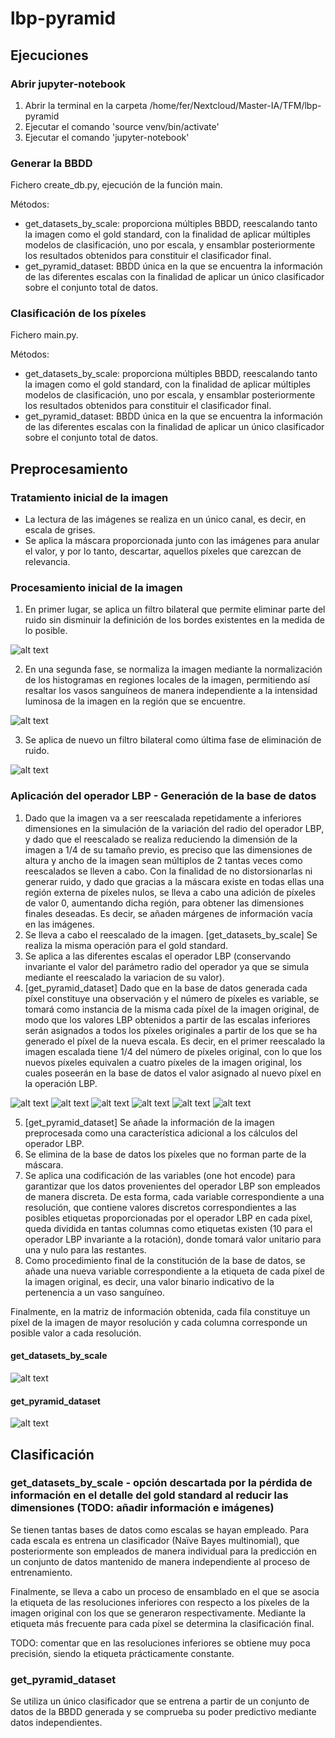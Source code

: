 # lbp-pyramid

## Ejecuciones

### Abrir jupyter-notebook

1. Abrir la terminal en la carpeta /home/fer/Nextcloud/Master-IA/TFM/lbp-pyramid
2. Ejecutar el comando 'source venv/bin/activate'
3. Ejecutar el comando 'jupyter-notebook'

### Generar la BBDD

Fichero create_db.py, ejecución de la función main.

Métodos:
- get_datasets_by_scale: proporciona múltiples BBDD, reescalando tanto la imagen como el gold standard, con la finalidad de aplicar múltiples modelos de clasificación, uno por escala, y ensamblar posteriormente los resultados obtenidos para constituir el clasificador final.
- get_pyramid_dataset: BBDD única en la que se encuentra la información de las diferentes escalas con la finalidad de aplicar un único clasificador sobre el conjunto total de datos.

### Clasificación de los píxeles

Fichero main.py.

Métodos:
- get_datasets_by_scale: proporciona múltiples BBDD, reescalando tanto la imagen como el gold standard, con la finalidad de aplicar múltiples modelos de clasificación, uno por escala, y ensamblar posteriormente los resultados obtenidos para constituir el clasificador final.
- get_pyramid_dataset: BBDD única en la que se encuentra la información de las diferentes escalas con la finalidad de aplicar un único clasificador sobre el conjunto total de datos.

## Preprocesamiento

### Tratamiento inicial de la imagen

- La lectura de las imágenes se realiza en un único canal, es decir, en escala de grises.
- Se aplica la máscara proporcionada junto con las imágenes para anular el valor, y por lo tanto, descartar, aquellos píxeles que carezcan de relevancia.

### Procesamiento inicial de la imagen

1. En primer lugar, se aplica un filtro bilateral que permite eliminar parte del ruido sin disminuir la definición de los bordes existentes en la medida de lo posible.

![alt text](https://raw.githubusercontent.com/f-castellanos/lbp-pyramid/preprocess/readme_media/preprocess_1_mask_noise_reduction.png)

2. En una segunda fase, se normaliza la imagen mediante la normalización de los histogramas en regiones locales de la imagen, permitiendo así resaltar los vasos sanguíneos de manera independiente a la intensidad luminosa de la imagen en la región que se encuentre.

![alt text](https://raw.githubusercontent.com/f-castellanos/lbp-pyramid/preprocess/readme_media/preprocess_2_normalization.png)

3. Se aplica de nuevo un filtro bilateral como última fase de eliminación de ruido.

![alt text](https://raw.githubusercontent.com/f-castellanos/lbp-pyramid/preprocess/readme_media/preprocess_3_2nd_noise_reduction.png)

### Aplicación del operador LBP - Generación de la base de datos

1. Dado que la imagen va a ser reescalada repetidamente a inferiores dimensiones en la simulación de la variación del radio del operador LBP, y dado que el reescalado se realiza reduciendo la dimensión de la imagen a 1/4 de su tamaño previo, es preciso que las dimensiones de altura y ancho de la imagen sean múltiplos de 2 tantas veces como reescalados se lleven a cabo. Con la finalidad de no distorsionarlas ni generar ruido, y dado que gracias a la máscara existe en todas ellas una región externa de píxeles nulos, se lleva a cabo una adición de píxeles de valor 0, aumentando dicha región, para obtener las dimensiones finales deseadas. Es decir, se añaden márgenes de información vacía en las imágenes.
2. Se lleva a cabo el reescalado de la imagen. [get_datasets_by_scale] Se realiza la misma operación para el gold standard.
3. Se aplica a las diferentes escalas el operador LBP (conservando invariante el valor del parámetro radio del operador ya que se simula mediante el reescalado la variacion de su valor).
4. [get_pyramid_dataset] Dado que en la base de datos generada cada píxel constituye una observación y el número de píxeles es variable, se tomará como instancia de la misma cada píxel de la imagen original, de modo que los valores LBP obtenidos a partir de las escalas inferiores serán asignados a todos los píxeles originales a partir de los que se ha generado el píxel de la nueva escala. Es decir, en el primer reescalado la imagen escalada tiene 1/4 del número de píxeles original, con lo que los nuevos píxeles equivalen a cuatro píxeles de la imagen original, los cuales poseerán en la base de datos el valor asignado al nuevo píxel en la operación LBP.

![alt text](https://raw.githubusercontent.com/f-castellanos/lbp-pyramid/preprocess/readme_media/preprocess_4_lbp_1.png)
![alt text](https://raw.githubusercontent.com/f-castellanos/lbp-pyramid/preprocess/readme_media/preprocess_4_lbp_2.png)
![alt text](https://raw.githubusercontent.com/f-castellanos/lbp-pyramid/preprocess/readme_media/preprocess_4_lbp_3.png)
![alt text](https://raw.githubusercontent.com/f-castellanos/lbp-pyramid/preprocess/readme_media/preprocess_4_lbp_4.png)
![alt text](https://raw.githubusercontent.com/f-castellanos/lbp-pyramid/preprocess/readme_media/preprocess_4_lbp_5.png)
![alt text](https://raw.githubusercontent.com/f-castellanos/lbp-pyramid/preprocess/readme_media/preprocess_4_lbp_6.png)

5. [get_pyramid_dataset] Se añade la información de la imagen preprocesada como una característica adicional a los cálculos del operador LBP.
6. Se elimina de la base de datos los píxeles que no forman parte de la máscara.
7. Se aplica una codificación de las variables (one hot encode) para garantizar que los datos provenientes del operador LBP son empleados de manera discreta. De esta forma, cada variable correspondiente a una resolución, que contiene valores discretos correspondientes a las posibles etiquetas proporcionadas por el operador LBP en cada píxel, queda dividida en tantas columnas como etiquetas existen (10 para el operador LBP invariante a la rotación), donde tomará valor unitario para una y nulo para las restantes.
8. Como procedimiento final de la constitución de la base de datos, se añade una nueva variable correspondiente a la etiqueta de cada píxel de la imagen original, es decir, una valor binario indicativo de la pertenencia a un vaso sanguíneo.

Finalmente, en la matriz de información obtenida, cada fila constituye un píxel de la imagen de mayor resolución y cada columna corresponde un posible valor a cada resolución.

#### get_datasets_by_scale

![alt text](https://raw.githubusercontent.com/f-castellanos/lbp-pyramid/preprocess/readme_media/preprocess_5_BBDD_2.png)

#### get_pyramid_dataset

![alt text](https://raw.githubusercontent.com/f-castellanos/lbp-pyramid/preprocess/readme_media/preprocess_5_BBDD_1.png)

## Clasificación

### get_datasets_by_scale - opción descartada por la pérdida de información en el detalle del gold standard al reducir las dimensiones (TODO: añadir información e imágenes)

Se tienen tantas bases de datos como escalas se hayan empleado. Para cada escala es entrena un clasificador (Naïve Bayes multinomial), que posteriormente son empleados de manera individual para la predicción en un conjunto de datos mantenido de manera independiente al proceso de entrenamiento.

Finalmente, se lleva a cabo un proceso de ensamblado en el que se asocia la etiqueta de las resoluciones inferiores con respecto a los píxeles de la imagen original con los que se generaron respectivamente. Mediante la etiqueta más frecuente para cada píxel se determina la clasificación final.

TODO: comentar que en las resoluciones inferiores se obtiene muy poca precisión, siendo la etiqueta prácticamente constante.

### get_pyramid_dataset

Se utiliza un único clasificador que se entrena a partir de un conjunto de datos de la BBDD generada y se comprueba su poder predictivo mediante datos independientes.
